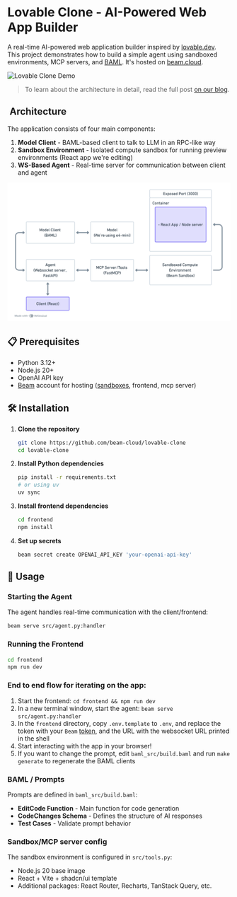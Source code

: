 # Lovable Clone - AI-Powered Web App Builder

A real-time AI-powered web application builder inspired by [lovable.dev](https://lovable.dev). This project demonstrates how to build a simple agent using sandboxed environments, MCP servers, and [BAML](https://github.com/BoundaryML/baml). It's hosted on [beam.cloud](https://beam.cloud).

![Lovable Clone Demo](assets/lovable-demo.gif)

> To learn about the architecture in detail, read the full post [on our blog](https://www.beam.cloud/blog/agentic-apps).

## ️ Architecture

The application consists of four main components:

1. **Model Client** - BAML-based client to talk to LLM in an RPC-like way
2. **Sandbox Environment** - Isolated compute sandbox for running preview environments (React app we're editing)
4. **WS-Based Agent** - Real-time server for communication between client and agent

![Architecture Diagram](assets/arch.png)

## 📋 Prerequisites

- Python 3.12+
- Node.js 20+
- OpenAI API key
- [Beam](https://beam.cloud) account for hosting ([sandboxes](https://docs.beam.cloud/v2/sandbox/overview), frontend, mcp server)

## 🛠️ Installation

1. **Clone the repository**

   ```bash
   git clone https://github.com/beam-cloud/lovable-clone
   cd lovable-clone
   ```

2. **Install Python dependencies**

   ```bash
   pip install -r requirements.txt
   # or using uv
   uv sync
   ```

3. **Install frontend dependencies**

   ```bash
   cd frontend
   npm install
   ```

4. **Set up secrets**
   ```bash
   beam secret create OPENAI_API_KEY 'your-openai-api-key'
   ```

## 🎯 Usage


### Starting the Agent

The agent handles real-time communication with the client/frontend:

```bash
beam serve src/agent.py:handler
```

### Running the Frontend

```bash
cd frontend
npm run dev
```

### End to end flow for iterating on the app:

1. Start the frontend: `cd frontend && npm run dev`
2. In a new terminal window, start the agent: `beam serve src/agent.py:handler`
3. In the `frontend` directory, copy `.env.template` to `.env`, and replace the token with your `Beam` [token](https://platform.beam.cloud/settings/api-keys), and the URL with the websocket URL printed in the shell
4. Start interacting with the app in your browser!
5. If you want to change the prompt, edit `baml_src/build.baml` and run `make generate` to regenerate the BAML clients

### BAML / Prompts

Prompts are defined in `baml_src/build.baml`:

- **EditCode Function** - Main function for code generation
- **CodeChanges Schema** - Defines the structure of AI responses
- **Test Cases** - Validate prompt behavior

### Sandbox/MCP server config

The sandbox environment is configured in `src/tools.py`:

- Node.js 20 base image
- React + Vite + shadcn/ui template
- Additional packages: React Router, Recharts, TanStack Query, etc.
